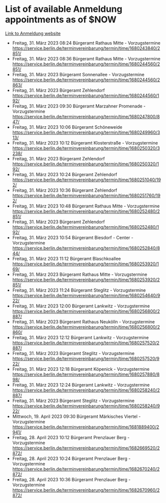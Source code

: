 # List of available Anmeldung appointments as of $NOW
[Link to Anmeldung website](https://service.berlin.de/terminvereinbarung/termin/tag.php?termin=1&anliegen[]=120686&dienstleisterlist=122210,122217,327316,122219,327312,122227,327314,122231,327346,122243,327348,122254,122252,329742,122260,329745,122262,329748,122271,327278,122273,327274,122277,327276,330436,122280,327294,122282,327290,122284,327292,122291,327270,122285,327266,122286,327264,122296,327268,150230,329760,122297,327286,122294,327284,122312,329763,122314,329775,122304,327330,122311,327334,122309,327332,317869,122281,327352,122279,329772,122283,122276,327324,122274,327326,122267,329766,122246,327318,122251,327320,122257,327322,122208,327298,122226,327300&herkunft=http%3A%2F%2Fservice.berlin.de%2Fdienstleistung%2F120686%2F)
- Freitag, 31. März 2023 08:24 Bürgeramt Rathaus Mitte - Vorzugstermine https://service.berlin.de/terminvereinbarung/termin/time/1680243840/2851/
- Freitag, 31. März 2023 08:36 Bürgeramt Rathaus Mitte - Vorzugstermine https://service.berlin.de/terminvereinbarung/termin/time/1680244560/2851/
- Freitag, 31. März 2023  Bürgeramt Sonnenallee - Vorzugstermine https://service.berlin.de/terminvereinbarung/termin/time/1680244560/2863/
- Freitag, 31. März 2023  Bürgeramt Zehlendorf https://service.berlin.de/terminvereinbarung/termin/time/1680244560/192/
- Freitag, 31. März 2023 09:30 Bürgeramt Marzahner Promenade - Vorzugstermine https://service.berlin.de/terminvereinbarung/termin/time/1680247800/847/
- Freitag, 31. März 2023 10:06 Bürgeramt Schöneweide https://service.berlin.de/terminvereinbarung/termin/time/1680249960/313/
- Freitag, 31. März 2023 10:12 Bürgeramt Klosterstraße - Vorzugstermine https://service.berlin.de/terminvereinbarung/termin/time/1680250320/3238/
- Freitag, 31. März 2023  Bürgeramt Zehlendorf https://service.berlin.de/terminvereinbarung/termin/time/1680250320/192/
- Freitag, 31. März 2023 10:24 Bürgeramt Zehlendorf https://service.berlin.de/terminvereinbarung/termin/time/1680251040/192/
- Freitag, 31. März 2023 10:36 Bürgeramt Zehlendorf https://service.berlin.de/terminvereinbarung/termin/time/1680251760/192/
- Freitag, 31. März 2023 10:48 Bürgeramt Rathaus Mitte - Vorzugstermine https://service.berlin.de/terminvereinbarung/termin/time/1680252480/2851/
- Freitag, 31. März 2023  Bürgeramt Zehlendorf https://service.berlin.de/terminvereinbarung/termin/time/1680252480/192/
- Freitag, 31. März 2023 10:54 Bürgeramt Biesdorf - Center - Vorzugstermine https://service.berlin.de/terminvereinbarung/termin/time/1680252840/844/
- Freitag, 31. März 2023 11:12 Bürgeramt Blaschkoallee https://service.berlin.de/terminvereinbarung/termin/time/1680253920/169/
- Freitag, 31. März 2023  Bürgeramt Rathaus Mitte - Vorzugstermine https://service.berlin.de/terminvereinbarung/termin/time/1680253920/2851/
- Freitag, 31. März 2023 11:24 Bürgeramt Steglitz - Vorzugstermine https://service.berlin.de/terminvereinbarung/termin/time/1680254640/922/
- Freitag, 31. März 2023 12:00 Bürgeramt Lankwitz - Vorzugstermine https://service.berlin.de/terminvereinbarung/termin/time/1680256800/2887/
- Freitag, 31. März 2023  Bürgeramt Rathaus Neukölln - Vorzugstermine https://service.berlin.de/terminvereinbarung/termin/time/1680256800/2860/
- Freitag, 31. März 2023 12:12 Bürgeramt Lankwitz - Vorzugstermine https://service.berlin.de/terminvereinbarung/termin/time/1680257520/2887/
- Freitag, 31. März 2023  Bürgeramt Steglitz - Vorzugstermine https://service.berlin.de/terminvereinbarung/termin/time/1680257520/922/
- Freitag, 31. März 2023 12:18 Bürgeramt Köpenick - Vorzugstermine https://service.berlin.de/terminvereinbarung/termin/time/1680257880/898/
- Freitag, 31. März 2023 12:24 Bürgeramt Lankwitz - Vorzugstermine https://service.berlin.de/terminvereinbarung/termin/time/1680258240/2887/
- Freitag, 31. März 2023  Bürgeramt Steglitz - Vorzugstermine https://service.berlin.de/terminvereinbarung/termin/time/1680258240/922/
- Mittwoch, 19. April 2023 09:30 Bürgeramt Märkisches Viertel - Vorzugstermine https://service.berlin.de/terminvereinbarung/termin/time/1681889400/2941/
- Freitag, 28. April 2023 10:12 Bürgeramt Prenzlauer Berg - Vorzugstermine https://service.berlin.de/terminvereinbarung/termin/time/1682669520/2872/
- Freitag, 28. April 2023 10:24 Bürgeramt Prenzlauer Berg - Vorzugstermine https://service.berlin.de/terminvereinbarung/termin/time/1682670240/2872/
- Freitag, 28. April 2023 10:36 Bürgeramt Prenzlauer Berg - Vorzugstermine https://service.berlin.de/terminvereinbarung/termin/time/1682670960/2872/
